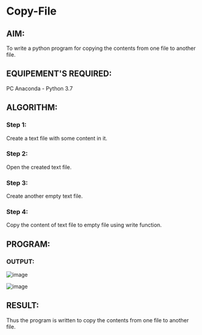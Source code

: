 # Copy-File
## AIM:
To write a python program for copying the contents from one file to another file.
## EQUIPEMENT'S REQUIRED: 
PC
Anaconda - Python 3.7
## ALGORITHM: 
### Step 1:
Create a text file with some content in it.

### Step 2: 
Open the created text file.
 
### Step 3: 
Create another empty text file.

### Step 4:  
Copy the content of text file to empty file using write function.
 

## PROGRAM:

### OUTPUT:
![image](https://github.com/Vedha0406/Copy-File/assets/150884870/cc8910f0-067a-4997-b838-408a2fb2e955)

![image](https://github.com/Vedha0406/Copy-File/assets/150884870/62ad27f7-4474-4e21-8ce9-44e0db99781d)




## RESULT:
Thus the program is written to copy the contents from one file to another file.
